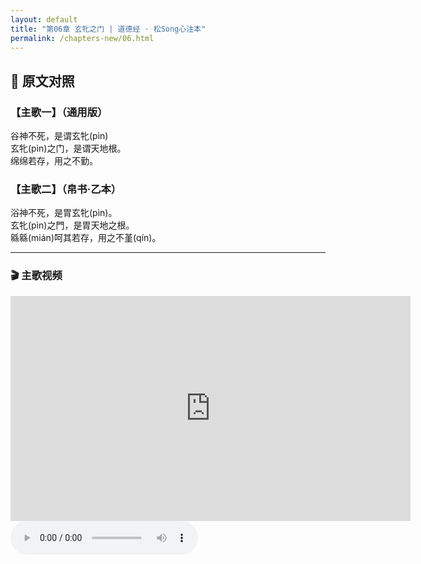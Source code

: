 ```yaml
---
layout: default
title: "第06章 玄牝之门 | 道德经 · 松Song心注本"
permalink: /chapters-new/06.html
---
```


## 📜 原文对照

### 【主歌一】（通用版）  
谷神不死，是谓玄牝(pìn)<br>
玄牝(pìn)之门，是谓天地根。<br>
绵绵若存，用之不勤。<br>

### 【主歌二】（帛书·乙本）  
浴神不死，是胃玄牝(pìn)。<br>
玄牝(pìn)之門，是胃天地之根。<br>
緜緜(mián)呵其若存，用之不堇(qín)。<br>

---

### 🎬 主歌视频 
<iframe
  src="https://streamable.com/xtmhmq"
  width="640"
  height="360"
  frameborder="0"
  allowfullscreen>
</iframe><audio controls>
---

###  【引】  
什么是谷神？什么是玄牝？<br>
分析《康熙字典》里对于谷的注解有两层含义：<br>
其一，为“粟实”之谷，象征滋养、生养之源；<br>
其二，为“虚空”之谷，如山谷凹陷，象征无中生有的容器。“神”，既指天神、自然之灵，<br>
《说文》曰：“神，天神，引出万物者也”， 亦指内在灵明、变化之精，《玉篇》曰：“神，变化之精也，聪明也”。<br>
“玄牝”是一个至妙的象征：“玄”，幽远深邃，不可名状；“牝”，雌性、母体、生育之门。<br>
二者相合，即为“幽深而能生”的大道之门，是万物化生的起点，是道之根。<br>
老子用“谷神不死，是谓玄牝”一句，道出了这个虚而不竭、生而不死的生命之门。
“谷”象天门：空虚能容，纳炁通天，是道气运行之门户。“神”通地门，地静藏灵，神与大地的能量相通的。<br>
天动地静、阴阳常存，是以“谷神不死”喻道体不息之恒性。<br>
玄牝正是阴阳未判之前那不动不生的中心，恰如盘古元神安居其间，未有一念波动。<br>
一旦盘古有一念“我是谁？”，就开启了生万物的世界。谷神者，生之灵源也；玄牝者，道之根门也。<br>

---

###  【悟】  
“天开于子，地辟于丑，人生于寅”，这句古语正是对天地初分、万物始生的象数揭示。<br>
而老子所言：“谷神不死，是谓玄牝，玄牝之门，是谓天地之根”，正与此遥相呼应。<br>
所谓“子丑”，不仅是地支时序中的交界，更是天地生成的时空门户。<br>
在道家看来，人身即宇宙——对于人体而言，子丑所对应的方位，正是下丹田之所在。是性命之根、炁机之源。<br>
陈撄宁道长在《道书摘要》中亦明确指出：“天开于子，地辟于丑”，可用以说明“玄牝”在丹田所居之象。<br>
因此，“谷神不死，是谓玄牝”并非单指某个抽象之神，而是指那一处既藏先天之炁、又通天地之门的生化根源——即人体中的下丹田，气之根、命之门。<br>
这背后，实已暗藏了古人对时间、方位、气机与人身内景的高度统一认知。<br>
修炼者若于子时打坐守中、静守丹田，便是顺应天地初开之气，于一呼一吸之间，于无为之中，身中再演“天开地辟”的生化始源。<br>
天地有门，人身亦有门。能守玄牝之门者，即通天地之根；守“谷”者通天，藏“神”者通道。<br>
那处“若存若无”的微妙之门，不在外境，不在形式，而在于“无欲而静”的本心。<br>
守之，则神不耗、精不竭，气自归元；忘之，则神驰形散、失其本根。<br>
故曰：用之不堇者，道也；能守其门者，神也。<br>

---

###  【诗】  
《守牝之門》 · 青隐子  
谷神绵绵不死声，牝门幽隐化生成。<br>
若有若无非有取，似断似续道自生。<br>
不用为功常自在，无为乃是妙中真。<br>
若人守此元始地，天地根中见我身。<br>

---

###  【字词解义】 
◎  玄牝：玄：黑而深远，幽微不可测。古人以黑为“道”的颜色，如玄天、玄武。指“道体”、“无极”、宇宙未判之源。牝：雌性、母体，专指动物中的“母”（对：牡）。也泛指“阴性”、“生育之门”， 指“天地生门”“万物母体”“生化之源”，即道的“阴性功能”。 “玄牝”合起来，意指：“深邃幽微之生门”，亦即“道体之所出、万物之所归”。<br>
◎ 緜緜mián mián：简体：绵绵。在诸多道家内丹典籍中，“緜緜”常与“气机”、“呼吸”、“神守”相关，指“炁息绵绵、无断无滞”，是高层次静功中的自然状态。<br>
◎  堇qín：古文中常见用“堇”通“尽”， 《广雅》卷一：“堇，竭也。” —— 明确将“堇”解释为“竭尽、用完”。 郭璞《注〈尔雅〉》：“堇，犹尽也。”<br>

---


> ⛰️ 本章标题为松Song所拟，原文无章名，仅作导航参考。


